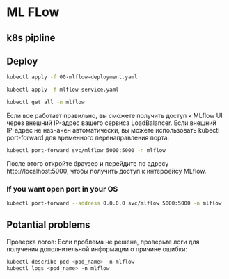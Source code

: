 # ML FLow

## k8s pipline

## Deploy

```bash
kubectl apply -f 00-mlflow-deployment.yaml
```

```bash
kubectl apply -f mlflow-service.yaml
```

```bash
kubectl get all -n mlflow
```

Если все работает правильно, вы сможете получить доступ к MLflow UI через внешний IP-адрес вашего сервиса LoadBalancer. Если внешний IP-адрес не назначен автоматически, вы можете использовать kubectl port-forward для временного перенаправления порта:

```bash
kubectl port-forward svc/mlflow 5000:5000 -n mlflow
```

После этого откройте браузер и перейдите по адресу http://localhost:5000, чтобы получить доступ к интерфейсу MLflow.

### If you want open port in your OS

```bash
kubectl port-forward --address 0.0.0.0 svc/mlflow 5000:5000 -n mlflow
```

## Potantial problems
Проверка логов: Если проблема не решена, проверьте логи для получения дополнительной информации о причине ошибки:

```bash
kubectl describe pod <pod_name> -n mlflow
kubectl logs <pod_name> -n mlflow
```

